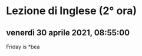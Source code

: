 # Lezione di Inglese (2° ora)

## venerdì 30 aprile 2021, 08:55:00


Friday is *bea
<!--stackedit_data:
eyJoaXN0b3J5IjpbLTEwNDAxMTI4MzAsMTk1NDU1MTA1MV19
-->